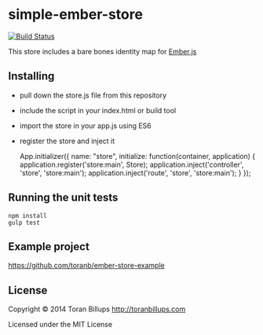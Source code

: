 simple-ember-store
==============================

[![Build Status][]](https://travis-ci.org/toranb/simple-ember-store)

This store includes a bare bones identity map for [Ember.js][]

Installing
----------

* pull down the store.js file from this repository
* include the script in your index.html or build tool
* import the store in your app.js using ES6
* register the store and inject it

    App.initializer({
        name: "store",
        initialize: function(container, application) {
            application.register('store:main', Store);
            application.inject('controller', 'store', 'store:main');
            application.inject('route', 'store', 'store:main');
        }
    });


Running the unit tests
----------

    npm install
    gulp test


Example project
----------

https://github.com/toranb/ember-store-example


License
-------

Copyright © 2014 Toran Billups http://toranbillups.com

Licensed under the MIT License


[Build Status]: https://secure.travis-ci.org/toranb/simple-ember-store.png?branch=master
[Ember.js]: http://emberjs.com/
